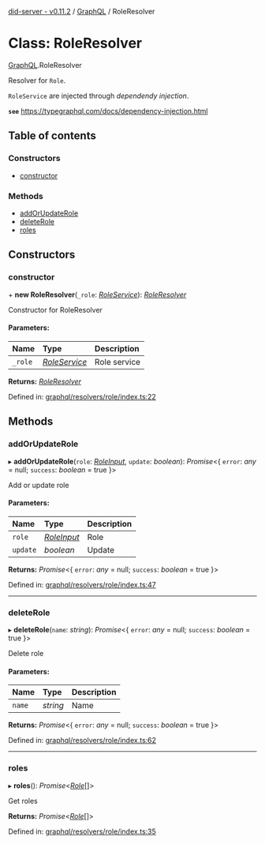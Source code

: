 [did-server - v0.11.2](../README.md) / [GraphQL](../modules/graphql.md) / RoleResolver

# Class: RoleResolver

[GraphQL](../modules/graphql.md).RoleResolver

Resolver for `Role`.

`RoleService` are injected through
_dependendy injection_.

**`see`** https://typegraphql.com/docs/dependency-injection.html

## Table of contents

### Constructors

- [constructor](graphql.roleresolver.md#constructor)

### Methods

- [addOrUpdateRole](graphql.roleresolver.md#addorupdaterole)
- [deleteRole](graphql.roleresolver.md#deleterole)
- [roles](graphql.roleresolver.md#roles)

## Constructors

### constructor

\+ **new RoleResolver**(`_role`: [*RoleService*](services.roleservice.md)): [*RoleResolver*](graphql.roleresolver.md)

Constructor for RoleResolver

#### Parameters:

Name | Type | Description |
:------ | :------ | :------ |
`_role` | [*RoleService*](services.roleservice.md) | Role service    |

**Returns:** [*RoleResolver*](graphql.roleresolver.md)

Defined in: [graphql/resolvers/role/index.ts:22](https://github.com/Puzzlepart/did/blob/dev/server/graphql/resolvers/role/index.ts#L22)

## Methods

### addOrUpdateRole

▸ **addOrUpdateRole**(`role`: [*RoleInput*](graphql.roleinput.md), `update`: *boolean*): *Promise*<{ `error`: *any* = null; `success`: *boolean* = true }\>

Add or update role

#### Parameters:

Name | Type | Description |
:------ | :------ | :------ |
`role` | [*RoleInput*](graphql.roleinput.md) | Role   |
`update` | *boolean* | Update    |

**Returns:** *Promise*<{ `error`: *any* = null; `success`: *boolean* = true }\>

Defined in: [graphql/resolvers/role/index.ts:47](https://github.com/Puzzlepart/did/blob/dev/server/graphql/resolvers/role/index.ts#L47)

___

### deleteRole

▸ **deleteRole**(`name`: *string*): *Promise*<{ `error`: *any* = null; `success`: *boolean* = true }\>

Delete role

#### Parameters:

Name | Type | Description |
:------ | :------ | :------ |
`name` | *string* | Name    |

**Returns:** *Promise*<{ `error`: *any* = null; `success`: *boolean* = true }\>

Defined in: [graphql/resolvers/role/index.ts:62](https://github.com/Puzzlepart/did/blob/dev/server/graphql/resolvers/role/index.ts#L62)

___

### roles

▸ **roles**(): *Promise*<[*Role*](graphql.role.md)[]\>

Get roles

**Returns:** *Promise*<[*Role*](graphql.role.md)[]\>

Defined in: [graphql/resolvers/role/index.ts:35](https://github.com/Puzzlepart/did/blob/dev/server/graphql/resolvers/role/index.ts#L35)
